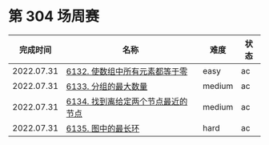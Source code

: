 # 第 304 场周赛

**完成时间**|**名称**|**难度**|**状态**
------------|--------|--------|--------
2022.07.31|[6132. 使数组中所有元素都等于零](./6132.%20使数组中所有元素都等于零)|easy|ac
2022.07.31|[6133. 分组的最大数量](./6133.%20分组的最大数量)|medium|ac
2022.07.31|[6134. 找到离给定两个节点最近的节点](./6134.%20找到离给定两个节点最近的节点)|medium|ac
2022.07.31|[6135. 图中的最长环](./6135.%20图中的最长环)|hard|ac
